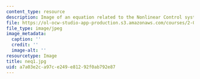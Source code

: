 ```yaml
---
content_type: resource
description: Image of an equation related to the Nonlinear Control system.
file: https://ol-ocw-studio-app-production.s3.amazonaws.com/courses/2-003-modeling-dynamics-and-control-i-spring-2005/a7a03e2ca97ce249e81292f0ab792e87_neq1.jpg
file_type: image/jpeg
image_metadata:
  caption: ''
  credit: ''
  image-alt: ''
resourcetype: Image
title: neq1.jpg
uid: a7a03e2c-a97c-e249-e812-92f0ab792e87
---
```

